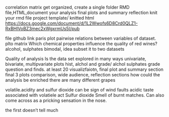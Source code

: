 correlation matrix
get organized, create a single folder
RMD file,HTML,document your analysis
final plots and summary
reflection
knit your rmd file 
project template/ knitted html
https://docs.google.com/document/d/1L2Wwofs6D8Crd0QLZ1-RxBHlVoBZ3mec2xWgxrmUs5I/pub

file github link
paris plot pairwise relations between variables of dataset.
plto matrix
Which chemical properties influence the quality of red wines?
alcohol, sulphates
bimodal, idea subset it to two datasets

Quality of analysis
Is the data set explored in many ways
univariate, bivariate, multipvariate plots
hist, alchol and grade/ alchol sulphates grade
question and finds.
at least 20 visualizfaiotn, 
final plot and summary section
final 3 plots
comparison, wide audience, 
reflection sections
how could the analysis be enriched
 there are many different grapes

volatile.acidity and sulfur dioxide can be sign of wind faults
acidic taste associated with volatiele act
Sulfur dioxide	Smell of burnt matches. Can also come across as a pricking sensation in the nose.

the first doesn’t tell much